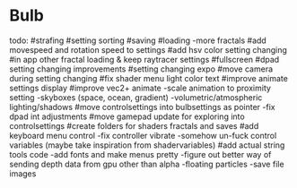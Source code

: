 # Bulb

todo:
#strafing
#setting sorting
#saving
#loading
-more fractals
#add movespeed and rotation speed to settings
#add hsv color setting changing
#in app other fractal loading & keep raytracer settings
#fullscreen
#dpad setting changing improvements
#setting changing expo
#move camera during setting changing
#fix shader menu light color text
#improve animate settings display
#improve vec2+ animate 
-scale animation to proximity setting
-skyboxes (space, ocean, gradient)
-volumetric/atmospheric lighting/shadows 
#move controlsettings into bulbsettings as pointer
-fix dpad int adjustments
#move gamepad update for exploring into controlsettings
#create folders for shaders fractals and saves
#add keyboard menu control
-fix controller vibrate
-somehow un-fuck control variables (maybe take inspiration from shadervariables)
#add actual string tools code
-add fonts and make menus pretty
-figure out better way of sending depth data from gpu other than alpha
-floating particles
-save file images